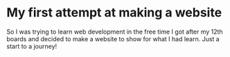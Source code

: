# My first attempt at making a website

So I was trying to learn web development in the free time I got after my 12th boards and decided to make a website to show for what I had learn. Just a start to a journey!
